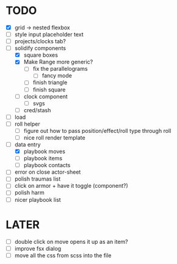# TODO

- [x] grid -> nested flexbox
- [ ] style input placeholder text
- [ ] projects/clocks tab?
- [ ] solidify components
  - [x] square boxes
  - [x] Make Range more generic?
    - [ ] fix the parallelograms
      - [ ] fancy mode
    - [ ] finish triangle
    - [ ] finish square
  - [ ] clock component
    - [ ] svgs
  - [ ] cred/stash
- [ ] load
- [ ] roll helper
  - [ ] figure out how to pass position/effect/roll type through roll
  - [ ] nice roll render template
- [ ] data entry
  - [x] playbook moves
  - [ ] playbook items
  - [ ] playbook contacts
- [ ] error on close actor-sheet
- [ ] polish traumas list
- [ ] click on armor + have it toggle (component?)
- [ ] polish harm
- [ ] nicer playbook list

# LATER

- [ ] double click on move opens it up as an item?
- [ ] improve fsx dialog
- [ ] move all the css from scss into the file